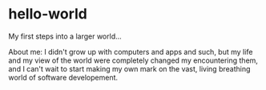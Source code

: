 # hello-world
My first steps into a larger world...

About me: I didn't grow up with computers and apps and such, but my life and my view of the world were completely changed my encountering them, and I can't wait to start making my own mark on the vast, living breathing world of software developement.
